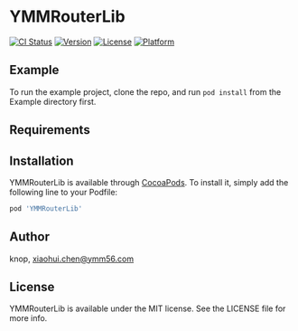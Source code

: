 # YMMRouterLib

[![CI Status](https://img.shields.io/travis/knop/YMMRouterLib.svg?style=flat)](https://travis-ci.org/knop/YMMRouterLib)
[![Version](https://img.shields.io/cocoapods/v/YMMRouterLib.svg?style=flat)](https://cocoapods.org/pods/YMMRouterLib)
[![License](https://img.shields.io/cocoapods/l/YMMRouterLib.svg?style=flat)](https://cocoapods.org/pods/YMMRouterLib)
[![Platform](https://img.shields.io/cocoapods/p/YMMRouterLib.svg?style=flat)](https://cocoapods.org/pods/YMMRouterLib)

## Example

To run the example project, clone the repo, and run `pod install` from the Example directory first.

## Requirements

## Installation

YMMRouterLib is available through [CocoaPods](https://cocoapods.org). To install
it, simply add the following line to your Podfile:

```ruby
pod 'YMMRouterLib'
```

## Author

knop, xiaohui.chen@ymm56.com

## License

YMMRouterLib is available under the MIT license. See the LICENSE file for more info.
